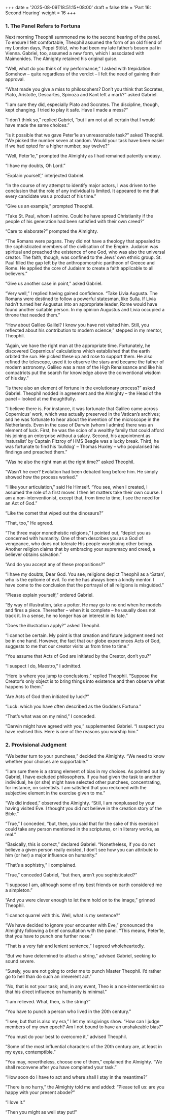 +++
date = '2025-08-09T18:51:15+08:00'
draft = false
title = 'Part 16: Second Hearing'
weight = 16
+++

### 1. The Panel Refers to Fortuna

Next morning Theophil summoned me to the second hearing of the panel. To ensure I felt comfortable, Theophil assumed the form of an old friend of my London days, Peppi Stölzl, who had been my late father’s bosom pal in Vienna. Gabriel, too, assumed a new form, which I associated with Maimonides. The Almighty  retained his original guise.

“Well, what do you think of my performance,” I asked with trepidation. Somehow – quite regardless of the verdict – I felt the need of gaining their approval.

“What made you give a miss to philosophers? Don’t you think that Socrates, Plato, Aristotle, Descartes, Spinoza and Kant left a mark?” asked Gabriel.

“I am sure they did, especially Plato and Socrates.  The discipline, though, kept changing. I tried to play it safe. Have I made a mess?”

“I don’t think so,” replied Gabriel, “but I am not at all certain that I would have made the same choices.”

“Is it possible that we gave Peter’le an unreasonable task?” asked Theophil. “We picked the number seven at random. Would your task have been easier if we had opted for a higher number, say twelve?”

“Well, Peter’le,” prompted the Almighty as I had remained patently uneasy.

“I have my doubts, Oh Lord.”

“Explain yourself,” interjected Gabriel.

“In the course of my attempt to identify major actors, I was driven to the conclusion that the role of any individual is limited. It appeared to me that every candidate was a product of his time.”

“Give us an example,” prompted Theophil.

“Take St. Paul, whom I admire. Could he have spread Christianity if the people of his generation had been satisfied with their own creed?”

“Care to elaborate?” prompted the Almighty.

“The Romans were pagans. They did not have a theology that appealed to the sophisticated members of the civilisation of the Empire. Judaism was spiritual and preached the existence of one God, who was also the universal creator. The faith, though, was confined to the Jews’ own ethnic group. St. Paul filled the gap left by the anthropomorphic pantheon of Greece and Rome. He applied the core of Judaism to create a faith applicable to all believers.”

“Give us another case in point,” asked Gabriel.

“Very well,” I replied having gained confidence. “Take Livia Augusta. The Romans were destined to follow a powerful statesman, like Sulla. If Livia hadn’t turned her Augustus into an appropriate leader, Rome would have found another suitable person. In my opinion Augustus and Livia occupied a throne that needed them.”

“How about Galileo Galilei? I know you have not visited him. Still, you reflected about his contribution to modern science,” stepped in my mentor, Theophil.

“Again, we have the right man at the appropriate time. Fortunately, he discovered Copernicus’ calculations which established that the earth orbited the sun. He picked these up and rose to support them. He also refined the telescope, used it to observe the stars and became the father of modern astronomy. Galileo was a man of the High Renaissance and like his compatriots put the search for knowledge above the conventional wisdom of his day.”

“Is there also an element of fortune in the evolutionary process?” asked Gabriel. Theophil nodded in agreement and the Almighty – the Head of the panel – looked at me thoughtfully.

“I believe there is. For instance, it was fortunate that Galileo came across Copernicus’ work, which was actually preserved in the Vatican’s archives; and he was fortunate to hear about the invention of the microscope in the Netherlands. Even in the case of Darwin (whom I admire) there was an element of luck. First, he was the scion of a wealthy family that could afford his joining an enterprise without a salary. Second, his appointment as ‘naturalist’ by Captain Fitzroy of HMS Beagle was a lucky break. Third, he was fortunate to find his ‘bulldog’ – Thomas Huxley – who popularised his findings and preached them.”

“Was he also the right man at the right time?” asked Theophil.

“Wasn’t he ever? Evolution had been debated long before him. He simply showed how the process worked.”

“I like your articulation,” said He Himself. “You see, when I created, I assumed the role of a first mover. I then let matters take their own course. I am a non-interventionist, except that, from time to time, I see the need for an Act of God.”

“Like the comet that wiped out the dinosaurs?”

“That, too,” He agreed.

“The three major monotheistic religions,” I pointed out,  “depict you as concerned with humanity. One of them describes you as a God of vengeance, who does not tolerate His people worshiping other beings. Another religion claims that by embracing your supremacy and creed, a believer obtains salvation.”

“And do you accept any of these propositions?”

“I have my doubts, Dear God. You see, religions depict Theophil as a ‘Satan’, who is the epitome of evil. To me he has always been a kindly mentor. I have come to the conclusion that the portrayal of all religions is misguided.”

“Please explain yourself,” ordered Gabriel.

“By way of illustration, take a potter. He may go to no end when he models and fires a piece. Thereafter – when it is complete – he usually does not track it. In a sense, he no longer has an interest in its fate.”

“Does the illustration apply?” asked Theophil.

“I cannot be certain. My point is that creation and future judgment need not be in one hand. However, the fact that our globe experiences Acts of God, suggests to me that our creator visits us from time to time.”

“You assume that Acts of God are initiated by the Creator, don’t you?”

“I suspect I do, Maestro,” I admitted.

“Here is where you jump to conclusions,” replied Theophil. “Suppose the Creator’s only object is to bring things into existence and then observe what happens to them.”

“Are Acts of God then initiated by luck?”

“Luck: which you have often described as the Goddess Fortuna.”

“That’s what was on my mind,” I conceded.

“Darwin might have agreed with you,” supplemented Gabriel. “I suspect you have realised this. Here is one of the reasons you worship him.”





### 2. Provisional Judgment



“We better turn to your punchees,” decided the Almighty. “We need to know whether your choices are supportable.”

“I am sure there is a strong element of bias in my choices. As pointed out by Gabriel, I have excluded philosophers. If you had given the task to another individual,
he (or she) might have selected other punchees, concentrating, for instance, on scientists. I am satisfied that you reckoned with the subjective element in the exercise given to me.”

“We did indeed,” observed the Almighty. “Still, I am nonplussed by your having visited Eve. I thought you did not believe in the creation story of the Bible.”

“True,” I conceded, “but, then, you said that for the sake of this exercise I could take any person mentioned in the scriptures, or in literary works, as real.”

“Basically, this is correct,” declared Gabriel. “Nonetheless, if you do not believe a given person really existed, I don’t see how you can attribute to him (or her) a major influence on humanity.”

“That’s  a sophistry,” I complained.

“True,” conceded Gabriel, “but then, aren’t you sophisticated?”

“I suppose I am, although some of my best friends on earth considered me a simpleton.”

“And you were clever enough to let them hold on to the image,” grinned Theophil.

“I cannot quarrel with this. Well, what is my sentence?”

“We have decided to ignore your encounter with Eve,” pronounced the Almighty following a brief consultation with the panel. “This means, Peter’le, that you have to punch one further nose.”

“That is a very fair and lenient sentence,” I agreed wholeheartedly.

“But we have determined to attach a string,” advised Gabriel, seeking to sound severe.

“Surely, you are not going to order me to punch Master Theophil. I’d rather go to hell than do such an irreverent act.”

“No, that is not your task; and, in any event, Theo is a non-interventionist so that his direct influence on humanity is minimal.”

“I am relieved. What, then, is the string?”

“You have to punch a person who lived in the 20th century.”

“I see; but that is also my era,” I let my misgivings show. “How can I judge members of my own epoch? Am I not bound to have an unshakeable bias?”

“You must do your best to overcome it,” advised Theophil.

“Some of the most influential characters of the 20th century are, at least in my eyes, contemptible.”

“You may, nevertheless, choose one of them,” explained the Almighty. “We shall reconvene after you have completed your task.”

“How soon do I have to act and where shall I stay in the meantime?”

“There is no hurry,” the Almighty told me and added: “Please tell us: are you happy with your present abode?”

“I love it.”

“Then you might as well stay put!”
